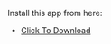 Install this app from here:

- [Click To Download](https://github.com/Mohnaa/Mohnaa_Zigy/raw/Repositories/app-release.apk)
